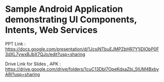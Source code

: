 # Sample Android Application demonstrating UI Components, Intents, Web Services

PPT Link :
https://docs.google.com/presentation/d/1JcsiNTbuEJMPZbHR7Y1jDIObP0F3dXL7ywxBJbX7QJo/edit?usp=sharing


Drive Link for Slides , APK :
https://drive.google.com/drive/folders/1cuC13Dbl7OpeKdxaZbj_5IUM4BxbyARI?usp=sharing
